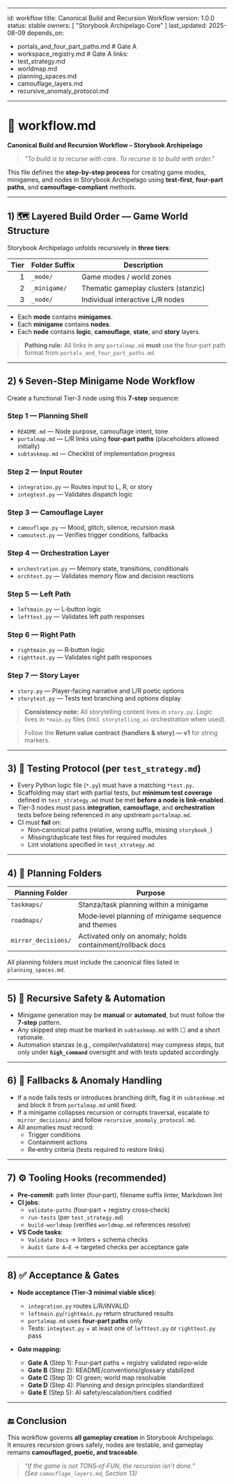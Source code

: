 <!-- Save to: storybook_archipelago/workflow.md -->

---
id: workflow
title: Canonical Build and Recursion Workflow
version: 1.0.0
status: stable
owners: [ "Storybook Archipelago Core" ]
last_updated: 2025-08-09
depends_on:
  - portals_and_four_part_paths.md   # Gate A
  - workspace_registry.md            # Gate A
links:
  - test_strategy.md
  - worldmap.md
  - planning_spaces.md
  - camouflage_layers.md
  - recursive_anomaly_protocol.md
---

# 🧱 workflow.md
**Canonical Build and Recursion Workflow – Storybook Archipelago**

> _“To build is to recurse with care. To recurse is to build with order.”_

This file defines the **step‑by‑step process** for creating game modes, minigames, and nodes in Storybook Archipelago using **test‑first**, **four‑part paths**, and **camouflage‑compliant** methods.

---

## 1) 🗺️ Layered Build Order — Game World Structure

Storybook Archipelago unfolds recursively in **three tiers**:

| Tier | Folder Suffix | Description                              |
|-----:|----------------|------------------------------------------|
| 1    | `_mode/`       | Game modes / world zones                 |
| 2    | `_minigame/`   | Thematic gameplay clusters (stanzic)     |
| 3    | `_node/`       | Individual interactive L/R nodes         |

- Each **mode** contains **minigames**.  
- Each **minigame** contains **nodes**.  
- Each **node** contains **logic**, **camouflage**, **state**, and **story** layers.

> **Pathing rule:** All links in any `portalmap.md` **must** use the four‑part path format from `portals_and_four_part_paths.md`.

---

## 2) 🌀 Seven‑Step Minigame Node Workflow

Create a functional Tier‑3 node using this **7‑step** sequence:

### **Step 1 — Planning Shell**
- `README.md` — Node purpose, camouflage intent, tone
- `portalmap.md` — L/R links using **four‑part paths** (placeholders allowed initially)
- `subtaskmap.md` — Checklist of implementation progress

### **Step 2 — Input Router**
- `integration.py` — Routes input to L, R, or story
- `integtest.py` — Validates dispatch logic

### **Step 3 — Camouflage Layer**
- `camouflage.py` — Mood, glitch, silence, recursion mask
- `camoutest.py` — Verifies trigger conditions, fallbacks

### **Step 4 — Orchestration Layer**
- `orchestration.py` — Memory state, transitions, conditionals
- `orchtest.py` — Validates memory flow and decision reactions

### **Step 5 — Left Path**
- `leftmain.py` — L‑button logic
- `lefttest.py` — Validates left path responses

### **Step 6 — Right Path**
- `rightmain.py` — R‑button logic
- `righttest.py` — Validates right path responses

### **Step 7 — Story Layer**
- `story.py` — Player-facing narrative and L/R poetic options
- `storytest.py` — Tests text branching and options display

> **Consistency note:** All storytelling content lives in `story.py`. Logic lives in `*main.py` files (incl. `storytelling_ai` orchestration when used).

> Follow the **Return value contract (handlers & story) — v1** for string markers.

---

## 3) 🧪 Testing Protocol (per `test_strategy.md`)

- Every Python logic file (`*.py`) must have a matching `*test.py`.
- Scaffolding may start with partial tests, but **minimum test coverage** defined in `test_strategy.md` must be met **before a node is link‑enabled**.
- Tier‑3 nodes must pass **integration**, **camouflage**, and **orchestration** tests before being referenced in any upstream `portalmap.md`.
- CI must **fail** on:
  - Non‑canonical paths (relative, wrong suffix, missing `storybook_`)
  - Missing/duplicate test files for required modules
  - Lint violations specified in `test_strategy.md`

---

## 4) 📁 Planning Folders

| Planning Folder     | Purpose                                                      |
|---------------------|--------------------------------------------------------------|
| `taskmaps/`         | Stanza/task planning within a minigame                       |
| `roadmaps/`         | Mode‑level planning of minigame sequence and themes         |
| `mirror_decisions/` | Activated only on anomaly; holds containment/rollback docs  |

All planning folders must include the canonical files listed in `planning_spaces.md`.

---

## 5) 🔁 Recursive Safety & Automation

- Minigame generation may be **manual** or **automated**, but must follow the **7‑step** pattern.
- Any skipped step must be marked in `subtaskmap.md` with ☐ and a short rationale.
- Automation stanzas (e.g., compiler/validators) may compress steps, but only under **`high_command`** oversight and with tests updated accordingly.

---

## 6) 🧬 Fallbacks & Anomaly Handling

- If a node fails tests or introduces branching drift, flag it in `subtaskmap.md` and block it from `portalmap.md` until fixed.
- If a minigame collapses recursion or corrupts traversal, escalate to `mirror_decisions/` and follow `recursive_anomaly_protocol.md`.
- All anomalies must record:
  - Trigger conditions
  - Containment actions
  - Re‑entry criteria (tests required to restore links)

---

## 7) ⚙️ Tooling Hooks (recommended)

- **Pre‑commit**: path linter (four‑part), filename suffix linter, Markdown lint
- **CI jobs**:
  - `validate-paths` (four‑part + registry cross‑check)
  - `run-tests` (per `test_strategy.md`)
  - `build-worldmap` (verifies `worldmap.md` references resolve)
- **VS Code tasks**:
  - `Validate Docs` → linters + schema checks
  - `Audit Gate A–E` → targeted checks per acceptance gate

---

## 8) ✅ Acceptance & Gates

- **Node acceptance (Tier‑3 minimal viable slice):**
  - `integration.py` routes L/R/INVALID
  - `leftmain.py`/`rightmain.py` return structured results
  - `portalmap.md` uses **four‑part paths** only
  - Tests: `integtest.py` + at least one of `lefttest.py` or `righttest.py` pass

- **Gate mapping:**
  - **Gate A** (Step 1): Four‑part paths + registry validated repo‑wide
  - **Gate B** (Step 2): README/conventions/glossary stabilized
  - **Gate C** (Step 3): CI green; world map resolvable
  - **Gate D** (Step 4): Planning and design principles standardized
  - **Gate E** (Step 5): AI safety/escalation/tiers codified

---

## 🔚 Conclusion

This workflow governs **all gameplay creation** in Storybook Archipelago.  
It ensures recursion grows safely, nodes are testable, and gameplay remains **camouflaged, poetic, and traceable**.

> _“If the game is not TONS‑of‑FUN, the recursion isn’t done.”_  
> _(See `camouflage_layers.md`, Section 13)_
